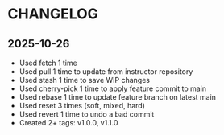 # CHANGELOG

## 2025-10-26
- Used fetch 1 time
- Used pull 1 time to update from instructor repository
- Used stash 1 time to save WIP changes
- Used cherry-pick 1 time to apply feature commit to main
- Used rebase 1 time to update feature branch on latest main
- Used reset 3 times (soft, mixed, hard)
- Used revert 1 time to undo a bad commit
- Created 2+ tags: v1.0.0, v1.1.0
